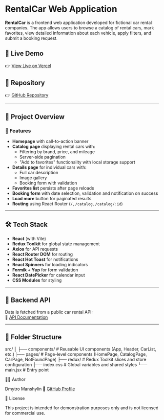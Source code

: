 # RentalCar Web Application

**RentalCar** is a frontend web application developed for fictional car rental companies. The app allows users to browse a catalog of rental cars, mark favorites, view detailed information about each vehicle, apply filters, and submit a booking request.

## 🚀 Live Demo

👉 [View Live on Vercel](https://rent-car-app-livid.vercel.app/)

## 📂 Repository

👉 [GitHub Repository](https://github.com/DmytroValMan/Rent-car-app)

---

## 📌 Project Overview

### 🧩 Features

- **Homepage** with call-to-action banner
- **Catalog page** displaying rental cars with:
  - Filtering by brand, price, and mileage
  - Server-side pagination
  - "Add to favorites" functionality with local storage support
- **Details page** for individual cars with:
  - Full car description
  - Image gallery
  - Booking form with validation
- **Favorites list** persists after page reloads
- **Booking form** with date selection, validation and notification on success
- **Load more** button for paginated results
- **Routing** using React Router (`/`, `/catalog`, `/catalog/:id`)

---

## 🛠️ Tech Stack

- **React** (with Vite)
- **Redux Toolkit** for global state management
- **Axios** for API requests
- **React Router DOM** for routing
- **React Hot Toast** for notifications
- **React Spinners** for loading indicators
- **Formik + Yup** for form validation
- **React DatePicker** for calendar input
- **CSS Modules** for styling

---

## 🔄 Backend API

Data is fetched from a public car rental API:  
📄 [API Documentation](https://car-rental-api.goit.global/api-docs/)

---

## 📁 Folder Structure

src/
│
├── components/ # Reusable UI components (App, Header, CarList, etc.)
├── pages/ # Page-level components (HomePage, CatalogPage, CarPage, NotFoundPage)
├── redux/ # Redux Toolkit slices and store configuration
├── index.css # Global variables and shared styles
└── main.jsx # Entry point

🧑‍💻 Author

Dmytro Manshylin
🔗 [GitHub Profile](https://github.com/DmytroValMan)

📃 License

This project is intended for demonstration purposes only and is not licensed for commercial use.
